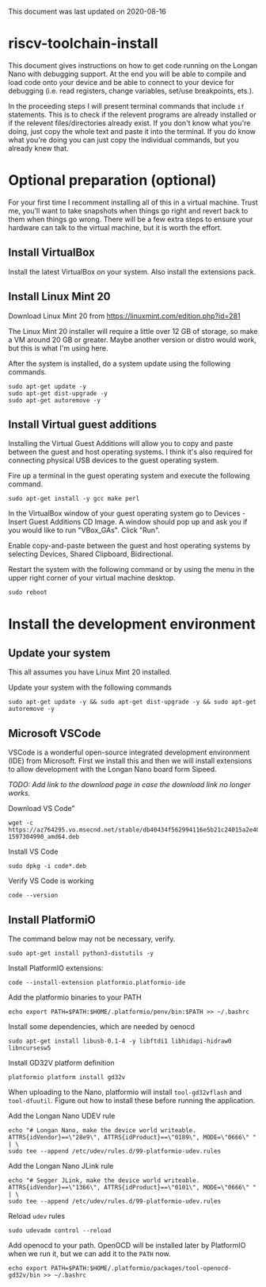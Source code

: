 This document was last updated on 2020-08-16

# riscv-toolchain-install
This document gives instructions on how to get code running on the Longan Nano with debugging support. At the end you will be able to compile and load code onto your device and be able to connect to your device for debugging (i.e. read registers, change variables, set/use breakpoints, ets.).

In the proceeding steps I will present terminal commands that include `if` statements. This is to check if the relevent programs are already installed or if the relevent files/directories already exist. If you don't know what you're doing, just copy the whole text and paste it into the terminal. If you do know what you're doing you can just copy the individual commands, but you already knew that.

# Optional preparation (optional)
For your first time I recomment installing all of this in a virtual machine. Trust me, you'll want to take snapshots when things go right and revert back to them when things go wrong. There will be a few extra steps to ensure your hardware can talk to the virtual machine, but it is worth the effort.

## Install VirtualBox
Install the latest VirtualBox on your system. Also install the extensions pack.

## Install Linux Mint 20
Download Linux Mint 20 from https://linuxmint.com/edition.php?id=281

The Linux Mint 20 installer will require a little over 12 GB of storage, so make a VM around 20 GB or greater. Maybe another version or distro would work, but this is what I'm using here.

After the system is installed, do a system update using the following commands.
```
sudo apt-get update -y
sudo apt-get dist-upgrade -y
sudo apt-get autoremove -y
```

## Install Virtual guest additions
Installing the Virtual Guest Additions will allow you to copy and paste between the guest and host operating systems. I think it's also required for connecting physical USB devices to the guest operating system.

Fire up a terminal in the guest operating system and execute the following command.
```
sudo apt-get install -y gcc make perl
```

In the VirtualBox window of your guest operating system go to Devices - Insert Guest Additions CD Image. A window should pop up and ask you if you would like to run "VBox\_GAs". Click "Run".

Enable copy-and-paste between the guest and host operating systems by selecting Devices, Shared Clipboard, Bidirectional.

Restart the system with the following command or by using the menu in the upper right corner of your virtual machine desktop.
```
sudo reboot
```

# Install the development environment
## Update your system
This all assumes you have Linux Mint 20 installed.

Update your system with the following commands
```
sudo apt-get update -y && sudo apt-get dist-upgrade -y && sudo apt-get autoremove -y
```

## Microsoft VSCode 
VSCode is a wonderful open-source integrated development environment (IDE) from Microsoft. First we install this and then we will install extensions to allow development with the Longan Nano board form Sipeed.

*TODO: Add link to the download page in case the download link no longer works.*

Download VS Code"
```
wget -c https://az764295.vo.msecnd.net/stable/db40434f562994116e5b21c24015a2e40b2504e6/code_1.48.0-1597304990_amd64.deb
```

Install VS Code
```
sudo dpkg -i code*.deb
```

Verify VS Code is working
```
code --version
```

## Install PlatformiO
The command below may not be necessary, verify.
```
sudo apt-get install python3-distutils -y
```

Install PlatformIO extensions:
```
code --install-extension platformio.platformio-ide
```

Add the platformio binaries to your PATH
```
echo export PATH=$PATH:$HOME/.platformio/penv/bin:$PATH >> ~/.bashrc
```

Install some dependencies, which are needed by oenocd
```
sudo apt-get install libusb-0.1-4 -y libftdi1 libhidapi-hidraw0 libncursesw5
```

Install GD32V platform definition
```
platformio platform install gd32v
```

When uploading to the Nano, platformio will install `tool-gd32vflash` and `tool-dfuutil`. Figure out how to install these before running the application.

Add the Longan Nano UDEV rule
```
echo "# Longan Nano, make the device world writeable.
ATTRS{idVendor}==\"28e9\", ATTRS{idProduct}==\"0189\", MODE=\"0666\" " | \
sudo tee --append /etc/udev/rules.d/99-platformio-udev.rules
```

Add the Longan Nano JLink rule
```
echo "# Segger JLink, make the device world writeable.
ATTRS{idVendor}==\"1366\", ATTRS{idProduct}==\"0101\", MODE=\"0666\" " | \
sudo tee --append /etc/udev/rules.d/99-platformio-udev.rules

```
Reload `udev` rules
```
sudo udevadm control --reload
```

Add openocd to your path. OpenOCD will be installed later by PlatformIO when we
run it, but we can add it to the `PATH` now.
```
echo export PATH=$PATH:$HOME/.platformio/packages/tool-openocd-gd32v/bin >> ~/.bashrc
```

